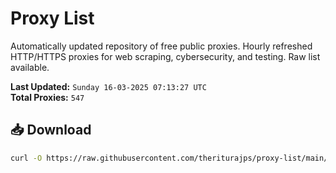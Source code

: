 # Proxy List

Automatically updated repository of free public proxies. Hourly refreshed HTTP/HTTPS proxies for web scraping, cybersecurity, and testing. Raw list available.

**Last Updated:** `Sunday 16-03-2025 07:13:27 UTC`  
**Total Proxies:** `547`

## 📥 Download
```bash
curl -O https://raw.githubusercontent.com/theriturajps/proxy-list/main/proxies.txt
